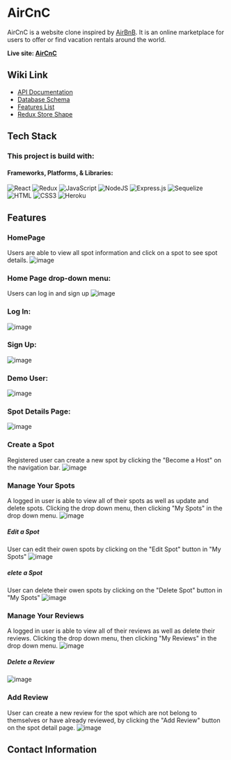 
# AirCnC

AirCnC is a website clone inspired by [AirBnB](https://www.airbnb.com/). It is an online marketplace for  users to offer or find vacation rentals around the world.



**Live site: [AirCnC](https://cici-airbnb.herokuapp.com/)**

## Wiki Link

 - [API Documentation](https://github.com/cici1819/AirBnB-API-project/wiki/API-Documentation)
 - [Database Schema](https://github.com/cici1819/AirBnB-API-project/wiki/Database-Schema)
 - [Features List](https://github.com/cici1819/AirBnB-API-project/wiki/Features)
 - [Redux Store Shape](https://github.com/cici1819/AirBnB-API-project/wiki/Redux-Store-shape)

## Tech Stack
### This project is build with:
#### Frameworks, Platforms, & Libraries:
![React](https://img.shields.io/badge/react-%2320232a.svg?style=for-the-badge&logo=react&logoColor=%2361DAFB)
![Redux](https://img.shields.io/badge/redux-%23593d88.svg?style=for-the-badge&logo=redux&logoColor=white)
![JavaScript](https://img.shields.io/badge/javascript-%23323330.svg?style=for-the-badge&logo=javascript&logoColor=%23F7DF1E)
![NodeJS](https://img.shields.io/badge/node.js-6DA55F?style=for-the-badge&logo=node.js&logoColor=white)
![Express.js](https://img.shields.io/badge/express.js-%23404d59.svg?style=for-the-badge&logo=express&logoColor=%2361DAFB)
![Sequelize](https://img.shields.io/badge/Sequelize-52B0E7?style=for-the-badge&logo=Sequelize&logoColor=white)
![HTML](https://camo.githubusercontent.com/49fbb99f92674cc6825349b154b65aaf4064aec465d61e8e1f9fb99da3d922a1/68747470733a2f2f696d672e736869656c64732e696f2f62616467652f68746d6c352d2532334533344632362e7376673f7374796c653d666f722d7468652d6261646765266c6f676f3d68746d6c35266c6f676f436f6c6f723d7768697465)
![CSS3](https://camo.githubusercontent.com/e6b67b27998fca3bccf4c0ee479fc8f9de09d91f389cccfbe6cb1e29c10cfbd7/68747470733a2f2f696d672e736869656c64732e696f2f62616467652f637373332d2532333135373242362e7376673f7374796c653d666f722d7468652d6261646765266c6f676f3d63737333266c6f676f436f6c6f723d7768697465)
![Heroku](https://camo.githubusercontent.com/d18f98a93a8ca015503870e592f96dbdf86f41048e9de1fbbbd4b2dcc7c456b1/68747470733a2f2f696d672e736869656c64732e696f2f62616467652f6865726f6b752d2532333433303039382e7376673f7374796c653d666f722d7468652d6261646765266c6f676f3d6865726f6b75266c6f676f436f6c6f723d7768697465)

## Features

### HomePage

Users are able to view all spot information and click on a spot to see spot details.
![image](/png/readme.1.png)

### Home Page drop-down menu:
Users can log in and sign up
![image](/png/drop-down-menu.png)

### Log In:
![image](/png/login.png)

### Sign Up:
![image](/png/sign-up.png)

### Demo User:
![image](/png/demo-user.png)

### Spot Details Page:
![image](/png/spot-detail1.png)
<!-- ![image](/png/spotdetail2.png) -->

### Create a Spot
Registered user can create a new spot by clicking the "Become a Host"  on the navigation bar.
![image](/png/create-spot.png)

### Manage Your Spots

A logged in user is able to view all of their spots as well as update and delete spots. Clicking the drop down menu, then clicking "My Spots" in the drop down menu.
![image](/png/user-spot.png)
##### Edit a Spot
User can edit their owen spots by clicking on the "Edit Spot" button in "My Spots"
![image](/png/edit-spot.png)
##### elete a Spot
User can delete their owen spots by clicking on the "Delete Spot" button in "My Spots"
![image](/png/delete-spot.png)

### Manage Your Reviews
A logged in user is able to view all of their reviews as well as delete their reviews. Clicking the drop down menu, then clicking "My Reviews" in the drop down menu.
![image](/png/user-reviews.png)
##### Delete a Review
![image](/png/delete-review.png)

### Add Review
User can create a new review for the spot which are not belong to  themselves  or have already reviewed, by clicking  the "Add Review" button on the spot detail page.
![image](/png/add%20review.png)
## Contact Information
